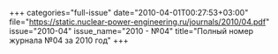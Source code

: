 +++
categories="full-issue"
date="2010-04-01T00:27:53+03:00"
file="https://static.nuclear-power-engineering.ru/journals/2010/04.pdf"
issue="2010-04"
issue_name="2010 - №04"
title="Полный номер журнала №04 за 2010 год"
+++